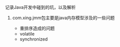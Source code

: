 记录Java开发中碰到的坑，以及解析



1. com.xing.jmm包主要是java内存模型涉及的一些问题 <br/>

    * 重排序造成的问题
    * volatile
    * synchronized